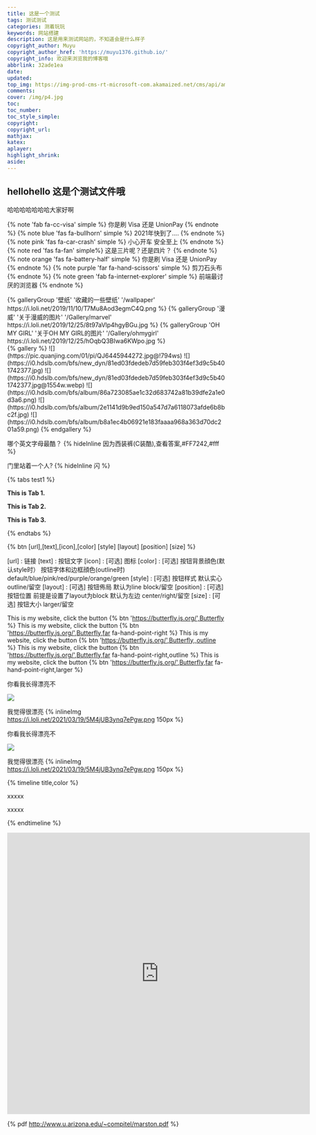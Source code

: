 ```yaml
---
title: 这是一个测试
tags: 测试测试
categories: 测着玩玩
keywords: 网站搭建
description: 这是用来测试网站的，不知道会是什么样子
copyright_author: Muyu
copyright_author_href: 'https://muyu1376.github.io/'
copyright_info: 欢迎来浏览我的博客哦
abbrlink: 32ade1ea
date: 
updated:
top_img: https://img-prod-cms-rt-microsoft-com.akamaized.net/cms/api/am/imageFileData/RE4wHfW?ver=298f
comments:
cover: /img/p4.jpg
toc:
toc_number:
toc_style_simple:
copyright:
copyright_url:
mathjax:
katex:
aplayer:
highlight_shrink:
aside:
---
```


## hellohello 这是个测试文件哦

哈哈哈哈哈哈哈大家好啊

{% note 'fab fa-cc-visa' simple %}
你是刷 Visa 还是 UnionPay
{% endnote %}
{% note blue 'fas fa-bullhorn' simple %}
2021年快到了....
{% endnote %}
{% note pink 'fas fa-car-crash' simple %}
小心开车 安全至上
{% endnote %}
{% note red 'fas fa-fan' simple%}
这是三片呢？还是四片？
{% endnote %}
{% note orange 'fas fa-battery-half' simple %}
你是刷 Visa 还是 UnionPay
{% endnote %}
{% note purple 'far fa-hand-scissors' simple %}
剪刀石头布
{% endnote %}
{% note green 'fab fa-internet-explorer' simple %}
前端最讨厌的浏览器
{% endnote %}

<div class="gallery-group-main">
{% galleryGroup '壁纸' '收藏的一些壁纸' '/wallpaper' https://i.loli.net/2019/11/10/T7Mu8Aod3egmC4Q.png %}
{% galleryGroup '漫威' '关于漫威的图片' '/Gallery/marvel' https://i.loli.net/2019/12/25/8t97aVlp4hgyBGu.jpg %}
{% galleryGroup 'OH MY GIRL' '关于OH MY GIRL的图片' '/Gallery/ohmygirl' https://i.loli.net/2019/12/25/hOqbQ3BIwa6KWpo.jpg %}
</div>
{% gallery %}
<!-- ![](https://i.loli.net/2019/12/25/Fze9jchtnyJXMHN.jpg)
![](https://i.loli.net/2019/12/25/ryLVePaqkYm4TEK.jpg)
![](https://i.loli.net/2019/12/25/gEy5Zc1Ai6VuO4N.jpg)
![](https://i.loli.net/2019/12/25/d6QHbytlSYO4FBG.jpg)
![](https://i.loli.net/2019/12/25/6nepIJ1xTgufatZ.jpg)
![](https://i.loli.net/2019/12/25/E7Jvr4eIPwUNmzq.jpg)
![](https://i.loli.net/2019/12/25/mh19anwBSWIkGlH.jpg)
![](https://i.loli.net/2019/12/25/2tu9JC8ewpBFagv.jpg) -->
![](https://pic.quanjing.com/01/pi/QJ6445944272.jpg@!794ws)
![](https://i0.hdslb.com/bfs/new_dyn/81ed03fdedeb7d59feb303f4ef3d9c5b401742377.jpg)
![](https://i0.hdslb.com/bfs/new_dyn/81ed03fdedeb7d59feb303f4ef3d9c5b401742377.jpg@1554w.webp)
![](https://i0.hdslb.com/bfs/album/86a723085ae1c32d683742a81b39dfe2a1e0d3a6.png)
![](https://i0.hdslb.com/bfs/album/2e1141d9b9ed150a547d7a6118073afde6b8bc2f.jpg)
![](https://i0.hdslb.com/bfs/album/b8a1ec4b06921e183faaaa968a363d70dc201a59.png)
{% endgallery %}

哪个英文字母最酷？ {% hideInline 因为西装裤(C装酷),查看答案,#FF7242,#fff %}

门里站着一个人? {% hideInline 闪 %}

{% tabs test1 %}
<!-- tab -->
**This is Tab 1.**
<!-- endtab -->

<!-- tab -->
**This is Tab 2.**
<!-- endtab -->

<!-- tab -->
**This is Tab 3.**
<!-- endtab -->
{% endtabs %}

{% btn [url],[text],[icon],[color] [style] [layout] [position] [size] %}

[url]         : 链接
[text]        : 按钮文字
[icon]        : [可选] 图标
[color]       : [可选] 按钮背景顔色(默认style时）
                      按钮字体和边框顔色(outline时)
                      default/blue/pink/red/purple/orange/green
[style]       : [可选] 按钮样式 默认实心
                      outline/留空
[layout]      : [可选] 按钮佈局 默认为line
                      block/留空
[position]    : [可选] 按钮位置 前提是设置了layout为block 默认为左边
                      center/right/留空
[size]        : [可选] 按钮大小
                      larger/留空

This is my website, click the button {% btn 'https://butterfly.js.org/',Butterfly %}
This is my website, click the button {% btn 'https://butterfly.js.org/',Butterfly,far fa-hand-point-right %}
This is my website, click the button {% btn 'https://butterfly.js.org/',Butterfly,,outline %}
This is my website, click the button {% btn 'https://butterfly.js.org/',Butterfly,far fa-hand-point-right,outline %}
This is my website, click the button {% btn 'https://butterfly.js.org/',Butterfly,far fa-hand-point-right,larger %}


你看我长得漂亮不

![](https://i.loli.net/2021/03/19/2P6ivUGsdaEXSFI.png)

我觉得很漂亮 {% inlineImg https://i.loli.net/2021/03/19/5M4jUB3ynq7ePgw.png 150px %}

你看我长得漂亮不

![](https://i.loli.net/2021/03/19/2P6ivUGsdaEXSFI.png)

我觉得很漂亮 {% inlineImg https://i.loli.net/2021/03/19/5M4jUB3ynq7ePgw.png 150px %}

{% timeline title,color %}
<!-- timeline title -->
xxxxx
<!-- endtimeline -->
<!-- timeline title -->
xxxxx
<!-- endtimeline -->
{% endtimeline %}

<embed width='700' height='650' fullscreen='yes' src='http://www.u.arizona.edu/~compitel/marston.pdf'></embed>

{% pdf http://www.u.arizona.edu/~compitel/marston.pdf %} 